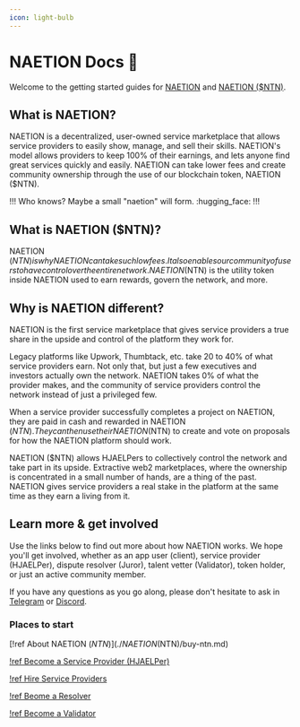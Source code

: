 ```yaml
---
icon: light-bulb
---
```


# NAETION Docs :wave:

Welcome to the getting started guides for [NAETION](https://naetion.xyz/) and [NAETION ($NTN)](https://docs.naetion.xyz/). 

## What is NAETION?

NAETION is a decentralized, user-owned service marketplace that allows service providers to easily show, manage, and sell their skills. NAETION's model allows providers to keep 100% of their earnings, and lets anyone find great services quickly and easily. NAETION can take lower fees and create community ownership through the use of our blockchain token, NAETION ($NTN). 

!!! 
Who knows? Maybe a small &quot;naetion&quot; will form. :hugging_face:
!!!

## What is NAETION ($NTN)?

NAETION ($NTN) is why NAETION can take such low fees. It also enables our community of users to have control over the entire network. NAETION ($NTN) is the utility token inside NAETION used to earn rewards, govern the network, and more.

## Why is NAETION different?

NAETION is the first service marketplace that gives service providers a true share in the upside and control of the platform they work for. 

Legacy platforms like Upwork, Thumbtack, etc. take 20 to 40% of what service providers earn. Not only that, but just a few executives and investors actually own the network. NAETION takes 0% of what the provider makes, and the community of service providers control the network instead of just a privileged few.

When a service provider successfully completes a project on NAETION, they are paid in cash and rewarded in NAETION ($NTN). They can then use their NAETION ($NTN) to create and vote on proposals for how the NAETION platform should work. 

NAETION ($NTN) allows HJAELPers to collectively control the network and take part in its upside. Extractive web2 marketplaces, where the ownership is concentrated in a small number of hands, are a thing of the past. NAETION gives service providers a real stake in the platform at the same time as they earn a living from it.

## Learn more & get involved

<!--!!! :zap: [NAETION ($NTN) Presale Coming Soon!](./NAETION ($NTN)/buy-ntn.md) :zap:
Be the first to get NAETION ($NTN) and access exclusive discounts :smiley: 
!!!-->

Use the links below to find out more about how NAETION works. We hope you'll get involved, whether as an app user (client), service provider (HJAELPer), dispute resolver (Juror), talent vetter (Validator), token holder, or just an active community member.

If you have any questions as you go along, please don't hesitate to ask in [Telegram](https://t.me/naetiondao) or [Discord](https://discord.gg/J94RXYYTux).

### Places to start 

[!ref About NAETION ($NTN)](./NAETION ($NTN)/buy-ntn.md)

[!ref Become a Service Provider (HJAELPer)](./provide-services.md)

[!ref Hire Service Providers](./hire-hjaelpers.md)

[!ref Beome a Resolver](./resolve-disputes.md)

[!ref Become a Validator](./vet-hjaelpers.md)

